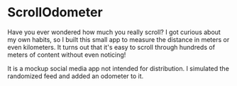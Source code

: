 # ScrollOdometer

Have you ever wondered how much you really scroll? I got curious about my own habits, so I built this small app to measure the distance in meters or even kilometers.
It turns out that it's easy to scroll through hundreds of meters of content without even noticing!

It is a mockup social media app not intended for distribution. I simulated the randomized feed and added an odometer to it.